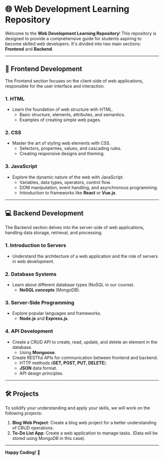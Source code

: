 # 🌐 Web Development Learning Repository

Welcome to the **Web Development Learning Repository**! This repository is designed to provide a comprehensive guide for students aspiring to become skilled web developers. It's divided into two main sections: **Frontend** and **Backend**.

---

## 🎨 Frontend Development

The Frontend section focuses on the client-side of web applications, responsible for the user interface and interaction.

### 1. **HTML**
   - Learn the foundation of web structure with HTML.
     - Basic structure, elements, attributes, and semantics.
     - Examples of creating simple web pages.

### 2. **CSS**
   - Master the art of styling web elements with CSS.
     - Selectors, properties, values, and cascading rules.
     - Creating responsive designs and theming.

### 3. **JavaScript**
   - Explore the dynamic nature of the web with JavaScript.
     - Variables, data types, operators, control flow.
     - DOM manipulation, event handling, and asynchronous programming.
     - Introduction to frameworks like **React** or **Vue.js**.

---

## 💻 Backend Development

The Backend section delves into the server-side of web applications, handling data storage, retrieval, and processing.

### 1. **Introduction to Servers**
   - Understand the architecture of a web application and the role of servers in web development.

### 2. **Database Systems**
   - Learn about different database types (NoSQL in our course).
     - **NoSQL concepts** (MongoDB).

### 3. **Server-Side Programming**
   - Explore popular languages and frameworks.
     - **Node.js** and **Express.js**.

### 4. **API Development**
   - Create a CRUD API to create, read, update, and delete an element in the database.
     - Using **Mongoose**.
   - Create RESTful APIs for communication between frontend and backend.
     - HTTP methods (**GET, POST, PUT, DELETE**).
     - **JSON** data format.
     - API design principles.

---

## 🛠️ Projects

To solidify your understanding and apply your skills, we will work on the following projects:

1. **Blog Web Project**: Create a blog web project for a better understanding of CRUD operations.
2. **To-Do List App**: Create a web application to manage tasks. (Data will be stored using MongoDB in this case).

---

**Happy Coding!** 🎉
